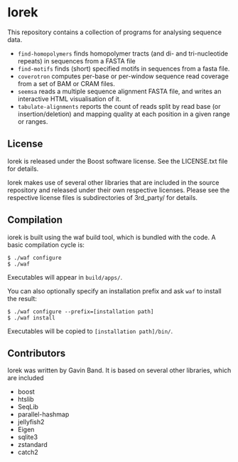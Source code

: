 # Iorek #

This repository contains a collection of programs for analysing sequence data.

- `find-homopolymers` finds homopolymer tracts (and di- and tri-nucleotide repeats) in sequences from a FASTA file
- `find-motifs` finds (short) specified motifs in sequences from a fasta file.
- `coverotron` computes per-base or per-window sequence read coverage from a set of BAM or CRAM files.
- `seemsa` reads a multiple sequence alignment FASTA file, and writes an interactive HTML visualisation of it.
- `tabulate-alignments` reports the count of reads split by read base (or insertion/deletion) and mapping quality at each position in a given range or ranges.

## License ##

Iorek is released under the Boost software license.  See the LICENSE.txt file for details.

Iorek makes use of several other libraries that are included in the source repository
and released under their own respective licenses.  Please see the respective license files
is subdirectories of 3rd_party/ for details.

## Compilation ##

iorek is built using the waf build tool, which is bundled with the code.  A basic compilation cycle is:

```
$ ./waf configure
$ ./waf
```

Executables will appear in `build/apps/`.

You can also optionally specify an installation prefix and ask `waf` to install the result:
```
$ ./waf configure --prefix=[installation path]
$ ./waf install
```

Executables will be copied to `[installation path]/bin/`.

## Contributors ##

Iorek was written by Gavin Band.  It is based on several other libraries, which are included 

* boost
* htslib
* SeqLib
* parallel-hashmap
* jellyfish2
* Eigen
* sqlite3
* zstandard
* catch2

